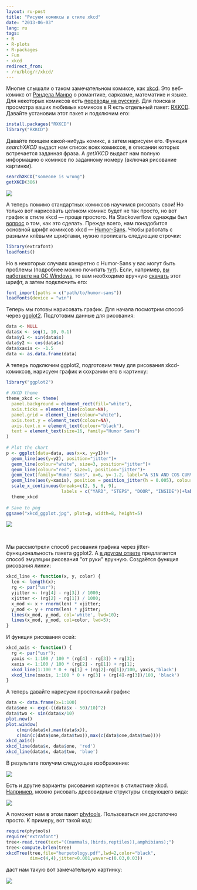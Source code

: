 ```yaml
---
layout: ru-post
title: "Рисуем комиксы в стиле xkcd"
date: "2013-06-03"
lang: ru
tags:
- R
- R-plots
- R-packages
- Fun
- xkcd
redirect_from:
- /ru/blog/r/xkcd/
---
```


Многие слышали о таком замечательном комиксе, как [xkcd](http://www.xkcd.com/r-xkcd.md). Это веб-комикс от [Рэндела Манро](http://ru.wikipedia.org/wiki/%D0%9C%D0%B0%D0%BD%D1%80%D0%BE,_%D0%A0%D1%8D%D0%BD%D0%B4%D0%B5%D0%BB) о романтике, сарказме, математике и языке. Для некоторых комиксов есть
[переводы на русский](http://www.xkcd.ru/r-xkcd.md). Для поиска и просмотра ваших любимых комиксов в R есть отдельный пакет:
[RXKCD](http://cran.r-project.org/web/packages/RXKCD/index.html). Давайте установим этот пакет и подключим его:

``` r
install.packages("RXKCD")
library("RXKCD")
```

Давайте поищем какой-нибудь комикс, а затем нарисуем его. Функция <i>searchXKCD</i>
выдаст нам список всех комиксов, в описании которых встречается заданная фраза. А <i>getXKCD</i>
выдаст нам полную информацию о комиксе по заданному номеру (включая рисование картинки).

``` r
searchXKCD("someone is wrong")
getXKCD(386)
```

<p class="center">
  <img src="/img/posts/r/xkcd/screen1.png" />
</p>

А теперь помимо стандартных комиксов научимся рисовать свои! <!--more--> Но только вот нарисовать целиком комикс будет не так просто, но вот график в стиле xkcd &mdash; проще простого. На Stackoverflow однажды был [вопрос](http://stackoverflow.com/questions/12675147/how-can-we-make-xkcd-style-graphs-in-r) о том, как это сделать. Прежде всего, нам понадобится основной шрифт комиксов xkcd &mdash; [Humor-Sans](http://r-language.ru/wp-admin/post.php?post=104&action=edit&message=10). Чтобы работать с разными клёвыми шрифтами, нужно прописать следующие строчки:

``` r
library(extrafont)
loadfonts()
```

Но в некоторых случаях конкретно с Humor-Sans у вас могут быть проблемы (подробнее можно почитать [тут](http://www.r-bloggers.com/change-fonts-in-ggplot2-and-create-xkcd-style-graphs/r-xkcd.md)). Если, например, [вы работаете на ОС Windows](http://stackoverflow.com/questions/13989644/xkcd-style-graph-error-with-registered-fonts), то вам необходимо вручную [скачать](http://antiyawn.com/uploads/Humor-Sans.ttf) этот шрифт, а затем подключить его:

``` r
font_import(paths = c("path/to/humor-sans"))
loadfonts(device = "win")
```

Теперь мы готовы нарисовать график. Для начала посмотрим способ через [ggplot2](http://ggplot2.org/). Подготовим данные для рисования:

``` r
data <- NULL
data$x <- seq(1, 10, 0.1)
data$y1 <- sin(data$x)
data$y2 <- cos(data$x)
data$xaxis <- -1.5
data <- as.data.frame(data)
```

А теперь подключим ggplot2, подготовим тему для рисования xkcd-комиксов, нарисуем график и сохраним его в картинку:

``` r
library("ggplot2")
 
# XKCD theme
theme_xkcd <- theme(
  panel.background = element_rect(fill="white"), 
  axis.ticks = element_line(colour=NA),
  panel.grid = element_line(colour="white"),
  axis.text.y = element_text(colour=NA), 
  axis.text.x = element_text(colour="black"),
  text = element_text(size=16, family="Humor Sans")
)
 
# Plot the chart
p <- ggplot(data=data, aes(x=x, y=y1))+
  geom_line(aes(y=y2), position="jitter")+
  geom_line(colour="white", size=3, position="jitter")+
  geom_line(colour="red", size=1, position="jitter")+
  geom_text(family="Humor Sans", x=6, y=-1.2, label="A SIN AND COS CURVE")+
  geom_line(aes(y=xaxis), position = position_jitter(h = 0.005), colour="black")+
  scale_x_continuous(breaks=c(2, 5, 6, 9), 
                     labels = c("YARD", "STEPS", "DOOR", "INSIDE"))+labs(x="", y="")+
  theme_xkcd
 
# Save to png
ggsave("xkcd_ggplot.jpg", plot=p, width=8, height=5)
```

<p class="center">
  <img src="/img/posts/r/xkcd/screen2.png" />
</p>

<br />

Мы рассмотрели способ рисования графика через jitter-функциональность пакета ggplot2. А [в другом ответе](http://stackoverflow.com/a/12680841/184842) предлагается способ эмуляции рисования "от руки" вручную. Создаётся функция рисования линии:

``` r
xkcd_line <- function(x, y, color) {
  len <- length(x);
  rg <- par("usr");
  yjitter <- (rg[4] - rg[3]) / 1000;
  xjitter <- (rg[2] - rg[1]) / 1000;
  x_mod <- x + rnorm(len) * xjitter;
  y_mod <- y + rnorm(len) * yjitter;
  lines(x_mod, y_mod, col='white', lwd=10);
  lines(x_mod, y_mod, col=color, lwd=5);
}
```

И функция рисования осей:

``` r
xkcd_axis <- function() {
  rg <- par("usr");
  yaxis <- 1:100 / 100 * (rg[4] - rg[3]) + rg[3];
  xaxis <- 1:100 / 100 * (rg[2] - rg[1]) + rg[1];
  xkcd_line(1:100 * 0 + rg[1] + (rg[2]-rg[1])/100, yaxis,'black')
  xkcd_line(xaxis, 1:100 * 0 + rg[3] + (rg[4]-rg[3])/100, 'black')
}
```

А теперь давайте нарисуем простенький график:

``` r
data <- data.frame(x=1:100)
data$one <- exp(-((data$x - 50)/10)^2)
data$two <- sin(data$x/10)
plot.new()
plot.window(
    c(min(data$x),max(data$x)),
    c(min(c(data$one,data$two)),max(c(data$one,data$two))))
xkcd_axis()
xkcd_line(data$x, data$one, 'red')
xkcd_line(data$x, data$two, 'blue')
```

В результате получим следующее изображение:

<p class="center">
  <img src="/img/posts/r/xkcd/screen3.png" />
</p>

Есть и другие варианты рисования картинок в стилистике xkcd. [Например](http://blog.phytools.org/2012/10/actual-xkcd-tree.html), можно рисовать древовидные структуры следующего вида:

<p class="center">
  <img src="/img/posts/r/xkcd/screen4.png" />
</p>

А поможет нам в этом пакет [phytools](http://cran.r-project.org/web/packages/phytools/index.html). Пользоваться им достаточно просто. К примеру, вот такой код:

``` r
require(phytools)
require("extrafont")
tree<-read.tree(text="((mammals,(birds,reptiles)),amphibians);")
tree<-compute.brlen(tree)
xkcdTree(tree,file="herpetology.pdf",lwd=2,color="black", 
         dim=c(4,4),jitter=0.001,waver=c(0.03,0.03))
```

даст нам такую вот замечательную картинку:

<p class="center">
  <img src="/img/posts/r/xkcd/screen5.png" />
</p>
